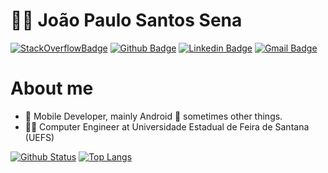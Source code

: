 # :man_technologist: João Paulo Santos Sena

[![StackOverflowBadge](https://img.shields.io/badge/-Stackoverflow-4CA143?style=flat&logo=Stackoverflow&logoColor=white&link=https://stackoverflow.com/users/10115024/jo%c3%a3o-paulo-sena)](https://stackoverflow.com/users/10115024/jo%c3%a3o-paulo-sena)
[![Github Badge](https://img.shields.io/badge/-Github-000?style=flat-square&logo=Github&logoColor=white&link=https://github.com/ForceTower)](https://github.com/ForceTower)
[![Linkedin Badge](https://img.shields.io/badge/-LinkedIn-blue?style=flat-square&logo=Linkedin&logoColor=white&link=https://www.linkedin.com/in/forcetower/)](https://www.linkedin.com/in/forcetower/)
[![Gmail Badge](https://img.shields.io/badge/-Gmail-c14438?style=flat-square&logo=Gmail&logoColor=white&link=mailto:joaopaulo761@gmail.com)](mailto:joaopaulo761@gmail.com)

# About me

- 💼 Mobile Developer, mainly Android 🤖 sometimes other things.
- 👨‍🎓  Computer Engineer at Universidade Estadual de Feira de Santana (UEFS)

[![Github Status](https://github-readme-stats.vercel.app/api?username=ForceTower&count_private=true&show_icons=true&title_color=fff&icon_color=79ff97&text_color=9f9f9f&bg_color=151515)](https://github.com/ForceTower/)
[![Top Langs](https://github-readme-stats.vercel.app/api/top-langs/?username=ForceTower&layout=compact&title_color=fff&icon_color=79ff97&text_color=9f9f9f&bg_color=151515)](https://github.com/ForceTower)
